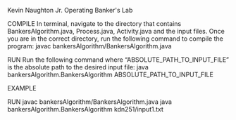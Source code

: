 Kevin Naughton Jr.
Operating Banker's Lab


COMPILE
In terminal, navigate to the directory that contains BankersAlgorithm.java, Process.java, Activity.java and the input files. Once you are in the correct directory, run the following command to compile the program:
javac bankersAlgorithm/BankersAlgorithm.java

RUN
Run the following command where “ABSOLUTE_PATH_TO_INPUT_FILE” is the absolute path to the desired input file:
java bankersAlgorithm.BankersAlgorithm ABSOLUTE_PATH_TO_INPUT_FILE

EXAMPLE

RUN
javac bankersAlgorithm/BankersAlgorithm.java
java bankersAlgorithm.BankersAlgorithm kdn251/input1.txt